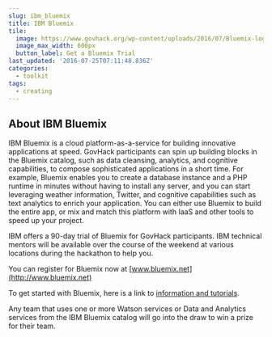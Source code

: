 ```yaml
---
slug: ibm_bluemix
title: IBM Bluemix
tile:
  image: https://www.govhack.org/wp-content/uploads/2016/07/Bluemix-logo-right.png
  image_max_width: 600px
  button_label: Get a Bluemix Trial
last_updated: '2016-07-25T07:11:48.836Z'
categories:
  - toolkit
tags:
  - creating
---
```

## About IBM Bluemix

IBM Bluemix is a cloud platform-as-a-service for building innovative applications at speed.  GovHack participants can spin up building blocks in the Bluemix catalog, such as data cleansing, analytics, and cognitive capabilities, to compose sophisticated applications in a short time.  For example, Bluemix enables you to create a database instance and a PHP runtime in minutes without having to install any server, and you can start leveraging weather information, Twitter, and cognitive capabilities such as text analytics to enrich your application.  You can either use Bluemix to build the entire app, or mix and match this platform with IaaS and other tools to speed up your project.

IBM offers a 90-day trial of Bluemix for GovHack participants. IBM technical mentors will be available over the course of the weekend at various locations during the hackathon to help you.

You can register for Bluemix now at [www.bluemix.net](http://www.bluemix.net)

To get started with Bluemix, here is a link to [information and tutorials](https://ibm.box.com/s/jqedu4br965poefsbdfvwczlkyu5dj2t).

Any team that uses one or more Watson services or Data and Analytics services from the IBM Bluemix catalog will go into the draw to win a prize for their team.